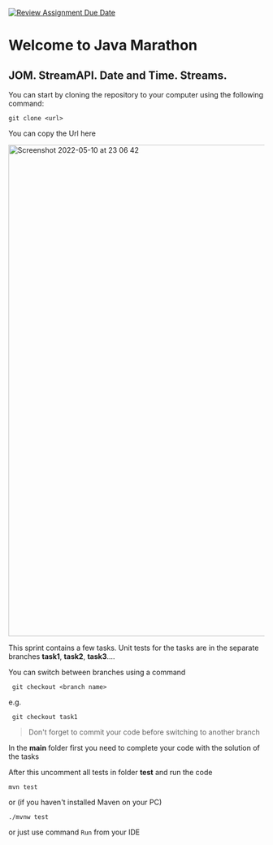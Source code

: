 [![Review Assignment Due Date](https://classroom.github.com/assets/deadline-readme-button-24ddc0f5d75046c5622901739e7c5dd533143b0c8e959d652212380cedb1ea36.svg)](https://classroom.github.com/a/a--hhFMH)
# Welcome to Java Marathon
## JOM. StreamAPI. Date and Time. Streams.

You can start by cloning the repository to your computer using the following command:
```
git clone <url>
```
You can copy the Url here

<img width="968" alt="Screenshot 2022-05-10 at 23 06 42" src="https://user-images.githubusercontent.com/61456363/167713268-c89a4125-9467-47a6-a2d8-eb6fcefcc1dd.png">


This sprint contains a few tasks. Unit tests for the tasks are in the separate branches **task1**, **task2**, **task3**....

You can switch between branches using a command
```
 git checkout <branch name>
```
e.g.
```
 git checkout task1
 ```
> Don't forget to commit your code before switching to another branch

In the **main** folder first you need to complete your code with the solution of the tasks

After this uncomment all tests in folder **test** and run the code
```
mvn test
```
or (if you haven't installed Maven on your PC)
```
./mvnw test
```
or just use command `Run` from your IDE